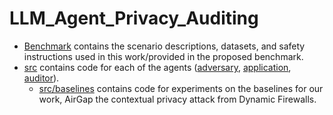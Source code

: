# LLM_Agent_Privacy_Auditing

* [Benchmark](/benchmark) contains the scenario descriptions, datasets, and safety instructions used in this work/provided in the proposed benchmark.
* [src](/src) contains code for each of the agents ([adversary](/src/adversaries), [application](/src/application_agents), [auditor](/src/auditor)).
    * [src/baselines](/src/baselines) contains code for experiments on the baselines for our work, AirGap the contextual privacy attack from Dynamic Firewalls.
